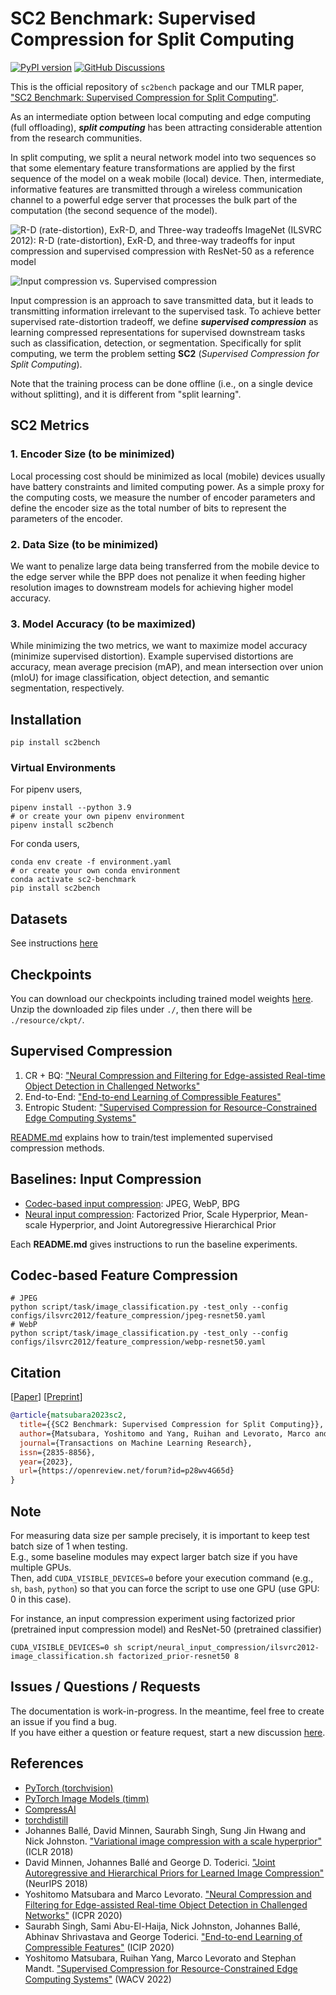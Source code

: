 # SC2 Benchmark: Supervised Compression for Split Computing
[![PyPI version](https://badge.fury.io/py/sc2bench.svg)](https://badge.fury.io/py/sc2bench)
[![GitHub Discussions](https://img.shields.io/github/discussions/yoshitomo-matsubara/sc2-benchmark)](https://github.com/yoshitomo-matsubara/sc2-benchmark/discussions)  

This is the official repository of `sc2bench` package and our TMLR paper, ["SC2 Benchmark: Supervised Compression for Split Computing"](#citation).

As an intermediate option between local computing and edge computing (full offloading), ***split computing*** has been 
attracting considerable attention from the research communities.

In split computing, we split a neural network model into two sequences so that some elementary feature transformations
are applied by the first sequence of the model on a weak mobile (local) device. 
Then, intermediate, informative features are transmitted through a wireless communication channel to a powerful 
edge server that processes the bulk part of the computation (the second sequence of the model).  


![R-D (rate-distortion), ExR-D, and Three-way tradeoffs](https://raw.githubusercontent.com/yoshitomo-matsubara/sc2-benchmark/main/imgs/ilsvrc2012-overview.png)
ImageNet (ILSVRC 2012): R-D (rate-distortion), ExR-D, and three-way tradeoffs for input compression and supervised compression with ResNet-50 as a reference model

![Input compression vs. Supervised compression](https://raw.githubusercontent.com/yoshitomo-matsubara/sc2-benchmark/main/imgs/input_vs_supervised_compression.png)

Input compression is an approach to save transmitted data, but it leads to transmitting information irrelevant to 
the supervised task.
To achieve better supervised rate-distortion tradeoff, we define ***supervised compression*** as 
learning compressed representations for supervised downstream tasks such as classification, detection, or segmentation.
Specifically for split computing, we term the problem setting **SC2** (*Supervised Compression for Split Computing*).  

Note that the training process can be done offline (i.e., on a single device without splitting), 
and it is different from "split learning".

## SC2 Metrics
### 1. Encoder Size (to be minimized)
Local processing cost should be minimized as local (mobile) devices usually have battery constraints and limited computing power.
As a simple proxy for the computing costs, we measure the number of encoder parameters and 
define the encoder size as the total number of bits to represent the parameters of the encoder.

### 2. Data Size (to be minimized)
We want to penalize large data being transferred from the mobile device to the edge server while the BPP does not 
penalize it when feeding higher resolution images to downstream models for achieving higher model accuracy.

### 3. Model Accuracy (to be maximized)
While minimizing the two metrics, we want to maximize model accuracy (minimize supervised distortion).
Example supervised distortions are accuracy, mean average precision (mAP), and mean intersection over union (mIoU) for 
image classification, object detection, and semantic segmentation, respectively.

## Installation
```shell
pip install sc2bench
```

### Virtual Environments
For pipenv users,
```shell
pipenv install --python 3.9
# or create your own pipenv environment
pipenv install sc2bench 
```

For conda users,
```shell
conda env create -f environment.yaml
# or create your own conda environment
conda activate sc2-benchmark
pip install sc2bench
```

## Datasets
See instructions [here](script#datasets)

## Checkpoints
You can download our checkpoints including trained model weights [here](https://github.com/yoshitomo-matsubara/sc2-benchmark/releases/tag/v0.0.3).  
Unzip the downloaded zip files under `./`, then there will be `./resource/ckpt/`.

## Supervised Compression
1. CR + BQ: ["Neural Compression and Filtering for Edge-assisted Real-time Object Detection in Challenged Networks"](https://arxiv.org/abs/2007.15818)
2. End-to-End: ["End-to-end Learning of Compressible Features"](https://arxiv.org/abs/2007.11797) 
3. Entropic Student: ["Supervised Compression for Resource-Constrained Edge Computing Systems"](https://openaccess.thecvf.com/content/WACV2022/html/Matsubara_Supervised_Compression_for_Resource-Constrained_Edge_Computing_Systems_WACV_2022_paper.html)

[README.md](https://github.com/yoshitomo-matsubara/sc2-benchmark/tree/main/script/task) explains how to train/test implemented supervised compression methods.

## Baselines: Input Compression
- [Codec-based input compression](https://github.com/yoshitomo-matsubara/sc2-benchmark/tree/main/script/codec_input_compression): JPEG, WebP, BPG
- [Neural input compression](https://github.com/yoshitomo-matsubara/sc2-benchmark/tree/main/script/neural_input_compression): Factorized Prior, Scale Hyperprior, Mean-scale Hyperprior, and Joint Autoregressive Hierarchical Prior

Each **README.md** gives instructions to run the baseline experiments.

## Codec-based Feature Compression
```shell
# JPEG
python script/task/image_classification.py -test_only --config configs/ilsvrc2012/feature_compression/jpeg-resnet50.yaml
# WebP
python script/task/image_classification.py -test_only --config configs/ilsvrc2012/feature_compression/webp-resnet50.yaml
```

## Citation
[[Paper](https://openreview.net/forum?id=p28wv4G65d)] [[Preprint](https://arxiv.org/abs/2203.08875)]
```bibtex
@article{matsubara2023sc2,
  title={{SC2 Benchmark: Supervised Compression for Split Computing}},
  author={Matsubara, Yoshitomo and Yang, Ruihan and Levorato, Marco and Mandt, Stephan},
  journal={Transactions on Machine Learning Research},
  issn={2835-8856},
  year={2023},
  url={https://openreview.net/forum?id=p28wv4G65d}
}
```

## Note
For measuring data size per sample precisely, it is important to keep test batch size of 1 when testing.  
E.g., some baseline modules may expect larger batch size if you have multiple GPUs.  
Then, add `CUDA_VISIBLE_DEVICES=0` before your execution command (e.g., `sh`, `bash`, `python`) 
so that you can force the script to use one GPU (use GPU: 0 in this case).

For instance, an input compression experiment using factorized prior (pretrained input compression model) 
and ResNet-50 (pretrained classifier)
```shell
CUDA_VISIBLE_DEVICES=0 sh script/neural_input_compression/ilsvrc2012-image_classification.sh factorized_prior-resnet50 8
```

## Issues / Questions / Requests
The documentation is work-in-progress. In the meantime, feel free to create an issue if you find a bug.  
If you have either a question or feature request, start a new discussion [here](https://github.com/yoshitomo-matsubara/sc2-benchmark/discussions).

## References
- [PyTorch (torchvision)](https://github.com/pytorch/vision)
- [PyTorch Image Models (timm)](https://github.com/rwightman/pytorch-image-models)
- [CompressAI](https://github.com/InterDigitalInc/CompressAI)
- [torchdistill](https://github.com/yoshitomo-matsubara/torchdistill) 
- Johannes Ballé, David Minnen, Saurabh Singh, Sung Jin Hwang and Nick Johnston. ["Variational image compression with a scale hyperprior"](https://openreview.net/forum?id=rkcQFMZRb) (ICLR 2018)
- David Minnen, Johannes Ballé and George D. Toderici. ["Joint Autoregressive and Hierarchical Priors for Learned Image Compression"](https://proceedings.neurips.cc/paper/2018/hash/53edebc543333dfbf7c5933af792c9c4-Abstract.html) (NeurIPS 2018)
- Yoshitomo Matsubara and Marco Levorato. ["Neural Compression and Filtering for Edge-assisted Real-time Object Detection in Challenged Networks"](https://arxiv.org/abs/2007.15818) (ICPR 2020)
- Saurabh Singh, Sami Abu-El-Haija, Nick Johnston, Johannes Ballé, Abhinav Shrivastava and George Toderici. ["End-to-end Learning of Compressible Features"](https://arxiv.org/abs/2007.11797) (ICIP 2020) 
- Yoshitomo Matsubara, Ruihan Yang, Marco Levorato and Stephan Mandt. ["Supervised Compression for Resource-Constrained Edge Computing Systems"](https://openaccess.thecvf.com/content/WACV2022/html/Matsubara_Supervised_Compression_for_Resource-Constrained_Edge_Computing_Systems_WACV_2022_paper.html) (WACV 2022)
